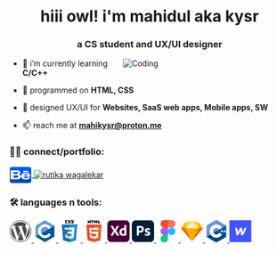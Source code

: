
<h1 align="center">hiii owl! i'm mahidul aka kysr</h1>
<h3 align="center">a CS student and UX/UI designer </h3>
<img align="right" alt="Coding" width="300" src="https://cdn.dribbble.com/users/348324/screenshots/14583031/media/9a6df27386e61c41a06a84c94cf5ff37.gif">


- 🌱 i’m currently learning **C/C++**

- 📓 programmed on **HTML, CSS** 

- 🎨 designed UX/UI for **Websites, SaaS web apps, Mobile apps, SW**

- 📫 reach me at **mahikysr@proton.me**

<h3 align="left">🐱‍👤 connect/portfolio:</h3>
<p align="left">
<a href="https://www.behance.net/mahidulhq" target="_blank" rel="noreferrer">
  <img align="center" src="https://raw.githubusercontent.com/devicons/devicon/master/icons/behance/behance-original.svg" alt="@mahidulhq" height="30" width="40" />
</a>
<a href="https://linkedin.com/in/mahidulhq" target="blank"><img align="center" src="https://raw.githubusercontent.com/rahuldkjain/github-profile-readme-generator/master/src/images/icons/Social/linked-in-alt.svg" alt="rutika wagalekar" height="30" width="40" /></a>
</p>

<h3 align="left">🛠 languages n tools:</h3>
<p align="left"> <a href="https://wordpress.org/" target="_blank" rel="noreferrer">
  <img src="https://raw.githubusercontent.com/devicons/devicon/master/icons/wordpress/wordpress-plain.svg" alt="wordpress" width="40" height="40"/>
</a> <a href="https://www.cprogramming.com/" target="_blank" rel="noreferrer"> <img src="https://raw.githubusercontent.com/devicons/devicon/master/icons/c/c-original.svg" alt="c" width="40" height="40"/> </a> <a href="https://www.w3schools.com/css/" target="_blank" rel="noreferrer"> <img src="https://raw.githubusercontent.com/devicons/devicon/master/icons/css3/css3-original-wordmark.svg" alt="css3" width="40" height="40"/> </a> <a href="https://www.w3.org/html/" target="_blank" rel="noreferrer"> <img src="https://raw.githubusercontent.com/devicons/devicon/master/icons/html5/html5-original-wordmark.svg" alt="html5" width="40" height="40"/> </a> <a href="https://www.adobe.com/products/xd.html" target="_blank" rel="noreferrer">
  <img src="https://raw.githubusercontent.com/devicons/devicon/master/icons/xd/xd-plain.svg" alt="adobe xd" width="40" height="40"/>
</a> <a href="https://www.adobe.com/products/photoshop.html" target="_blank" rel="noreferrer">
  <img src="https://raw.githubusercontent.com/devicons/devicon/master/icons/photoshop/photoshop-plain.svg" alt="adobe photoshop" width="40" height="40"/>
</a> <a href="https://www.figma.com/" target="_blank" rel="noreferrer">
  <img src="https://raw.githubusercontent.com/devicons/devicon/master/icons/figma/figma-original.svg" alt="figma" width="40" height="40"/>
</a> <a href="https://www.sketch.com/" target="_blank" rel="noreferrer">
  <img src="https://raw.githubusercontent.com/devicons/devicon/master/icons/sketch/sketch-original.svg" alt="sketch" width="40" height="40"/>
  <a href="https://isocpp.org/" target="_blank" rel="noreferrer">
  <img src="https://raw.githubusercontent.com/devicons/devicon/master/icons/cplusplus/cplusplus-original.svg" alt="c++" width="40" height="40"/>
</a> <a href="https://webflow.com/" target="_blank" rel="noreferrer">
  <img src="https://raw.githubusercontent.com/devicons/devicon/master/icons/webflow/webflow-original.svg" alt="webflow" width="40" height="40"/>
</a>

